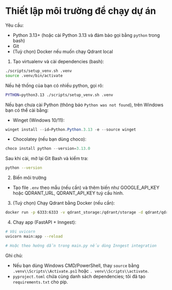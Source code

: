 # Thiết lập môi trường để chạy dự án

Yêu cầu:
- Python 3.13+ (hoặc cài Python 3.13 và đảm bảo gọi bằng `python` trong bash)
- Git
- (Tuỳ chọn) Docker nếu muốn chạy Qdrant local

1) Tạo virtualenv và cài dependencies (bash):

```bash
./scripts/setup_venv.sh .venv
source .venv/bin/activate
```

Nếu hệ thống của bạn có nhiều python, gọi rõ:

```bash
PYTHON=python3.13 ./scripts/setup_venv.sh .venv
```

Nếu bạn chưa cài Python (thông báo `Python was not found`), trên Windows bạn có thể cài bằng:

- Winget (Windows 10/11):

```powershell
winget install --id=Python.Python.3.13 -e --source winget
```

- Chocolatey (nếu bạn dùng choco):

```powershell
choco install python --version=3.13.0
```

Sau khi cài, mở lại Git Bash và kiểm tra:

```bash
python --version
```

2) Biến môi trường
- Tạo file `.env` theo mẫu (nếu cần) và thêm biến như GOOGLE_API_KEY hoặc QDRANT_URL, QDRANT_API_KEY tuỳ cấu hình.

3) (Tuỳ chọn) Chạy Qdrant bằng Docker (nếu cần):

```bash
docker run -p 6333:6333 -v qdrant_storage:/qdrant/storage -d qdrant/qdrant
```

4) Chạy app (FastAPI + Inngest):

```bash
# Với uvicorn
uvicorn main:app --reload

# Hoặc theo hướng dẫn trong main.py nếu dùng Inngest integration
```

Ghi chú:
- Nếu bạn dùng Windows CMD/PowerShell, thay `source` bằng `.venv\\Scripts\\Activate.ps1` hoặc `.
venv\\Scripts\\activate`.
- `pyproject.toml` chứa cùng danh sách dependencies; tôi đã tạo `requirements.txt` cho pip.
